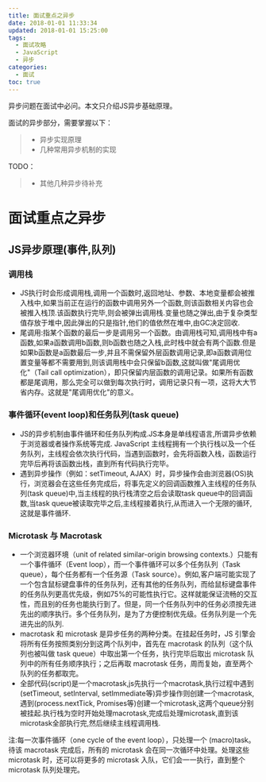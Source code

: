 ```yaml
---
title: 面试重点之异步
date: 2018-01-01 11:33:34
updated: 2018-01-01 15:25:00
tags:
  - 面试攻略
  - JavaScript
  - 异步
categories:
  - 面试
toc: true
---
```

异步问题在面试中必问。本文只介绍JS异步基础原理。

面试的异步部分，需要掌握以下：

> - 异步实现原理
> - 几种常用异步机制的实现

TODO：

> - 其他几种异步待补充

<!-- more -->

# 面试重点之异步

## JS异步原理(事件,队列)

### 调用栈

- JS执行时会形成调用栈,调用一个函数时,返回地址、参数、本地变量都会被推入栈中,如果当前正在运行的函数中调用另外一个函数,则该函数相关内容也会被推入栈顶.该函数执行完毕,则会被弹出调用栈.变量也随之弹出,由于复杂类型值存放于堆中,因此弹出的只是指针,他们的值依然在堆中,由GC决定回收.
- 尾调用:指某个函数的最后一步是调用另一个函数。由调用栈可知,调用栈中有a函数,如果a函数调用b函数,则b函数也随之入栈,此时栈中就会有两个函数.但是如果b函数是a函数最后一步,并且不需保留外层函数调用记录,即a函数调用位置变量等都不需要用到,则该调用栈中会只保留b函数,这就叫做"尾调用优化"（Tail call optimization），即只保留内层函数的调用记录。如果所有函数都是尾调用，那么完全可以做到每次执行时，调用记录只有一项，这将大大节省内存。这就是"尾调用优化"的意义。

### 事件循环(event loop)和任务队列(task queue)

- JS的异步机制由事件循环和任务队列构成.JS本身是单线程语言,所谓异步依赖于浏览器或者操作系统等完成. JavaScript 主线程拥有一个执行栈以及一个任务队列，主线程会依次执行代码，当遇到函数时，会先将函数入栈，函数运行完毕后再将该函数出栈，直到所有代码执行完毕。
- 遇到异步操作（例如：setTimeout, AJAX）时，异步操作会由浏览器(OS)执行，浏览器会在这些任务完成后，将事先定义的回调函数推入主线程的任务队列(task queue)中,当主线程的执行栈清空之后会读取task queue中的回调函数,当task queue被读取完毕之后,主线程接着执行,从而进入一个无限的循环,这就是事件循环.

### Microtask 与 Macrotask

- 一个浏览器环境（unit of related similar-origin browsing contexts.）只能有一个事件循环（Event loop），而一个事件循环可以多个任务队列（Task queue），每个任务都有一个任务源（Task source）。例如,客户端可能实现了一个包含鼠标键盘事件的任务队列，还有其他的任务队列，而给鼠标键盘事件的任务队列更高优先级，例如75%的可能性执行它。这样就能保证流畅的交互性，而且别的任务也能执行到了。但是，同一个任务队列中的任务必须按先进先出的顺序执行。多个任务队列，是为了方便控制优先级。任务队列是一个先进先出的队列.
- macrotask 和 microtask 是异步任务的两种分类。在挂起任务时，JS 引擎会将所有任务按照类别分到这两个队列中，首先在 macrotask 的队列（这个队列也被叫做 task queue）中取出第一个任务，执行完毕后取出 microtask 队列中的所有任务顺序执行；之后再取 macrotask 任务，周而复始，直至两个队列的任务都取完。
- 全部代码(script)是一个macrotask,js先执行一个macrotask,执行过程中遇到(setTimeout, setInterval, setImmediate等)异步操作则创建一个macrotask,遇到(process.nextTick, Promises等)创建一个microtask,这两个queue分别被挂起.执行栈为空时开始处理macrotask,完成后处理microtask,直到该microtask全部执行完,然后继续主线程调用栈.

注:每一次事件循环（one cycle of the event loop），只处理一个 (macro)task。待该 macrotask 完成后，所有的 microtask 会在同一次循环中处理。处理这些 microtask 时，还可以将更多的 microtask 入队，它们会一一执行，直到整个 microtask 队列处理完。
